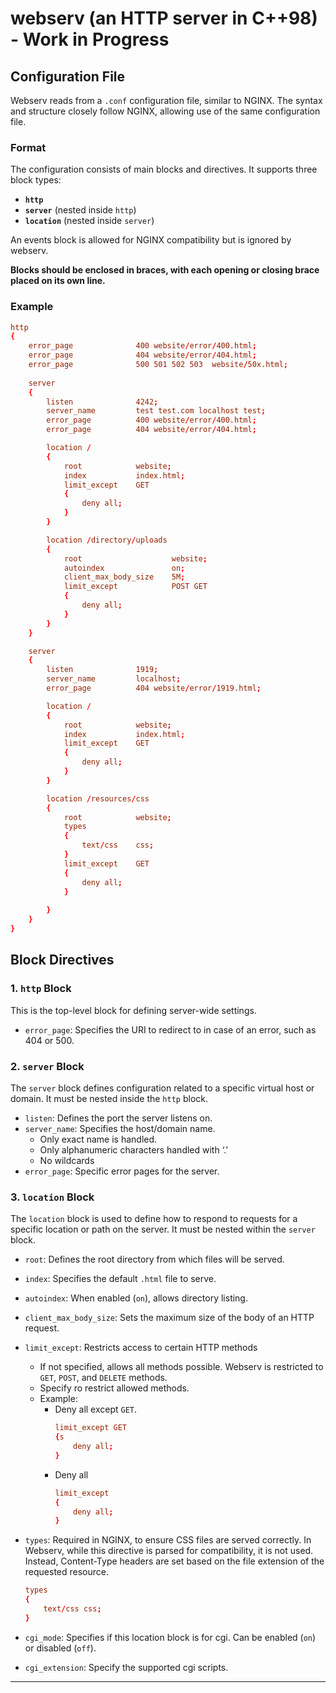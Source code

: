 # webserv (an HTTP server in C++98) - Work in Progress

## Configuration File

Webserv reads from a `.conf` configuration file, similar to NGINX. The syntax and structure closely follow NGINX, allowing use of the same configuration file.

### Format
The configuration consists of main blocks and directives. It supports three block types:

- **`http`** 
- **`server`** (nested inside `http`)
- **`location`** (nested inside `server`)

An events block is allowed for NGINX compatibility but is ignored by webserv. 

**Blocks should be enclosed in braces, with each opening or closing brace placed on its own line.**

### Example

```conf
http 
{
    error_page              400 website/error/400.html;
    error_page              404 website/error/404.html;
    error_page              500 501 502 503  website/50x.html;
    
    server 
    {
        listen              4242;
        server_name         test test.com localhost test;
        error_page          400 website/error/400.html;
        error_page          404 website/error/404.html;

        location / 
        {
            root            website;
            index           index.html;
            limit_except    GET
            {
                deny all;
            }
        }

        location /directory/uploads 
        {
            root                    website;
            autoindex               on;
            client_max_body_size    5M;
            limit_except            POST GET
            {
                deny all;
            }
        }
    }

    server 
    {
        listen              1919;
        server_name         localhost;
        error_page          404 website/error/1919.html;

        location / 
        {
            root            website;
            index           index.html;
            limit_except    GET
            {
                deny all;
            }
        }

        location /resources/css
        {
            root            website;
            types
            {
                text/css    css;
            }
            limit_except    GET
            {
                deny all;
            }
            
        }
    }
}

```

## Block Directives

### 1. `http` Block

This is the top-level block for defining server-wide settings.

- `error_page`: Specifies the URI to redirect to in case of an error, such as 404 or 500.

### 2. `server` Block

The `server` block defines configuration related to a specific virtual host or domain. It must be nested inside the `http` block.

- `listen`: Defines the port the server listens on.
- `server_name`: Specifies the host/domain name.
    - Only exact name is handled.
    - Only alphanumeric characters handled with ‘.’
    - No wildcards
- `error_page`: Specific error pages for the server.

### 3. `location` Block

The `location` block is used to define how to respond to requests for a specific location or path on the server. It must be nested within the `server` block.

- `root`: Defines the root directory from which files will be served.
- `index`: Specifies the default `.html` file to serve.
- `autoindex`: When enabled (`on`), allows directory listing.
- `client_max_body_size`:  Sets the maximum size of the body of an HTTP request. 
- `limit_except`: Restricts access to certain HTTP methods
    - If not specified, allows all methods possible. Webserv is restricted to `GET`, `POST`, and `DELETE` methods.
    - Specify ro restrict allowed methods.
    - Example: 
        - Deny all except `GET`.
            ```conf
            limit_except GET 
            {s
                deny all;
            }
            ```
        - Deny all
            ```conf
            limit_except 
            {
                deny all;
            }
            ```
- `types`: Required in NGINX, to ensure CSS files are served correctly.  In Webserv, while this directive is parsed for compatibility, it is not used. Instead, Content-Type headers are set based on the file extension of the requested resource.
    
    ```conf
    types 
    {
        text/css css;
    }
    ```
- `cgi_mode`: Specifies if this location block is for cgi. Can be enabled (`on`) or disabled (`off`).
- `cgi_extension`: Specify the supported cgi scripts.

---
